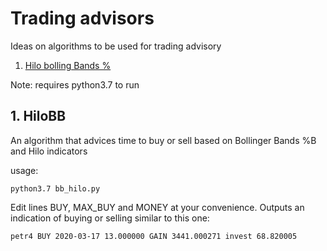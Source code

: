 # Trading advisors

Ideas on algorithms to be used for trading advisory

1. [Hilo bolling Bands %](README.md#1-HiloBB)



Note: requires python3.7 to run

## 1. HiloBB

An algorithm that advices time to buy or sell based on Bollinger Bands %B and Hilo indicators

usage:

`python3.7 bb_hilo.py`

Edit lines BUY, MAX_BUY and MONEY at your convenience. Outputs an indication of buying or selling similar to this one:

`petr4 BUY 2020-03-17 13.000000 GAIN 3441.000271 invest 68.820005`

